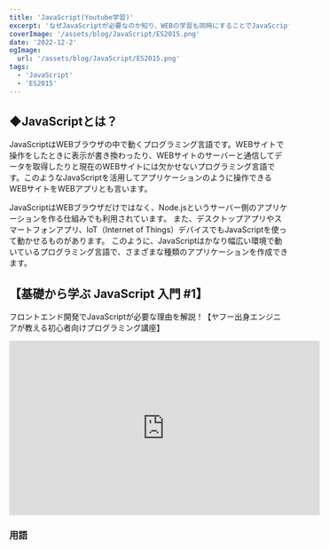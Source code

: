 ```yaml
---
title: 'JavaScript(Youtube学習)'
excerpt: 'なぜJavaScriptが必要なのか知り、WEBの学習も同時にすることでJavaScriptを習得していきます。'
coverImage: '/assets/blog/JavaScript/ES2015.png'
date: '2022-12-2'
ogImage:
  url: '/assets/blog/JavaScript/ES2015.png'
tags:
  - 'JavaScript'
  - 'ES2015'
---
```


## ◆JavaScriptとは？

JavaScriptはWEBブラウザの中で動くプログラミング言語です。WEBサイトで操作をしたときに表示が書き換わったり、WEBサイトのサーバーと通信してデータを取得したりと現在のWEBサイトには欠かせないプログラミング言語です。このようなJavaScriptを活用してアプリケーションのように操作できるWEBサイトをWEBアプリとも言います。  

JavaScriptはWEBブラウザだけではなく、Node.jsというサーバー側のアプリケーションを作る仕組みでも利用されています。 また、デスクトップアプリやスマートフォンアプリ、IoT（Internet of Things）デバイスでもJavaScriptを使って動かせるものがあります。 このように、JavaScriptはかなり幅広い環境で動いているプログラミング言語で、さまざまな種類のアプリケーションを作成できます。  

## 【基礎から学ぶ JavaScript 入門 #1】

フロントエンド開発でJavaScriptが必要な理由を解説！【ヤフー出身エンジニアが教える初心者向けプログラミング講座】

<iframe width="560" height="315" src="https://www.youtube.com/embed/pnsieVYy72M" title="YouTube video player" frameborder="0" allow="accelerometer; autoplay; clipboard-write; encrypted-media; gyroscope; picture-in-picture" allowfullscreen></iframe>

### 用語
